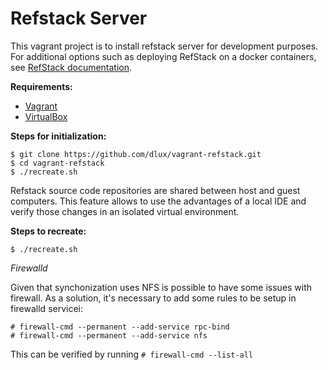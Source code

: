 Refstack Server
================

This vagrant project is to install refstack server for development purposes.
For additional options such as deploying RefStack on a docker containers,
see [RefStack documentation][1].

**Requirements:**

  * [Vagrant][2]
  * [VirtualBox][3]

**Steps for initialization:**

    $ git clone https://github.com/dlux/vagrant-refstack.git
    $ cd vagrant-refstack
    $ ./recreate.sh

Refstack source code repositories are shared between host and guest computers.
This feature allows to use the advantages of a local IDE and verify those
changes in an isolated virtual environment.

**Steps to recreate:**

    $ ./recreate.sh

*Firewalld*

Given that synchonization uses NFS is possible to have some issues with
firewall. As a solution, it's necessary to add some rules to be setup in
firewalld servicei:

    # firewall-cmd --permanent --add-service rpc-bind
    # firewall-cmd --permanent --add-service nfs

This can be verified by running `# firewall-cmd --list-all`

[1]: https://docs.openstack.org/refstack/latest/README.html
[2]: https://www.vagrantup.com/downloads.html
[3]: https://www.virtualbox.org/wiki/Downloads
